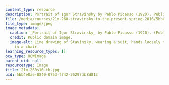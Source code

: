 ```yaml
---
content_type: resource
description: Portrait of Igor Stravinsky by Pablo Picasso (1920). Public domain image.
file: /media/courses/21m-260-stravinsky-to-the-present-spring-2016/5bb4e8ae88400753f74236297db8d813_21m-260s16-th.jpg
file_type: image/jpeg
image_metadata:
  caption: _Portrait of Igor Stravinsky_ by Pablo Picasso (1920). (Public domain image.)
  credit: Public domain image.
  image-alt: Line drawing of Stavinsky, wearing a suit, hands loosely together, sitting
    in a chair.
learning_resource_types: []
ocw_type: OCWImage
parent_uid: null
resourcetype: Image
title: 21m-260s16-th.jpg
uid: 5bb4e8ae-8840-0753-f742-36297db8d813
---
```

